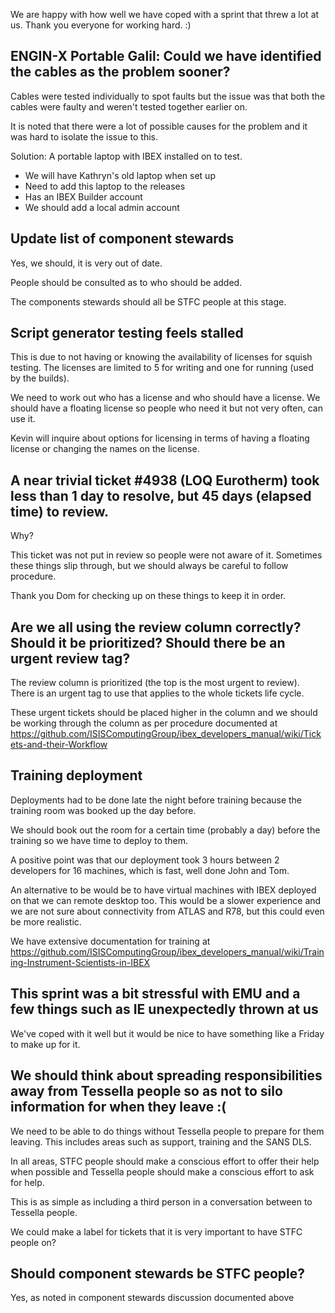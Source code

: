 We are happy with how well we have coped with a sprint that threw a lot at us. Thank you everyone for working hard. :)

## ENGIN-X Portable Galil: Could we have identified the cables as the problem sooner?

Cables were tested individually to spot faults but the issue was that both the cables were faulty and weren't tested together earlier on.

It is noted that there were a lot of possible causes for the problem and it was hard to isolate the issue to this.

Solution: A portable laptop with IBEX installed on to test.

- We will have Kathryn's old laptop when set up
- Need to add this laptop to the releases
- Has an IBEX Builder account
- We should add a local admin account

## Update list of component stewards

Yes, we should, it is very out of date.

People should be consulted as to who should be added.

The components stewards should all be STFC people at this stage.

## Script generator testing feels stalled

This is due to not having or knowing the availability of licenses for squish testing. The licenses are limited to 5 for writing and one for running (used by the builds).

We need to work out who has a license and who should have a license. We should have a floating license so people who need it but not very often, can use it.

Kevin will inquire about options for licensing in terms of having a floating license or changing the names on the license.

## A near trivial ticket #4938 (LOQ Eurotherm) took less than 1 day to resolve, but 45 days (elapsed time) to review.
Why?

This ticket was not put in review so people were not aware of it. Sometimes these things slip through, but we should always be careful to follow procedure.

Thank you Dom for checking up on these things to keep it in order.

## Are we all using the review column correctly? Should it be prioritized? Should there be an urgent review tag?

The review column is prioritized (the top is the most urgent to review). There is an urgent tag to use that applies to the whole tickets life cycle.

These urgent tickets should be placed higher in the column and we should be working through the column as per procedure documented at https://github.com/ISISComputingGroup/ibex_developers_manual/wiki/Tickets-and-their-Workflow

## Training deployment

Deployments had to be done late the night before training because the training room was booked up the day before.

We should book out the room for a certain time (probably a day) before the training so we have time to deploy to them.

A positive point was that our deployment took 3 hours between 2 developers for 16 machines, which is fast, well done John and Tom. 

An alternative to be would be to have virtual machines with IBEX deployed on that we can remote desktop too. This would be a slower experience and we are not sure about connectivity from ATLAS and R78, but this could even be more realistic.

We have extensive documentation for training at https://github.com/ISISComputingGroup/ibex_developers_manual/wiki/Training-Instrument-Scientists-in-IBEX

## This sprint was a bit stressful with EMU and a few things such as IE unexpectedly thrown at us

We've coped with it well but it would be nice to have something like a Friday to make up for it.

## We should think about spreading responsibilities away from Tessella people so as not to silo information for when they leave :(

We need to be able to do things without Tessella people to prepare for them leaving. This includes areas such as support, training and the SANS DLS.

In all areas, STFC people should make a conscious effort to offer their help when possible and Tessella people should make a conscious effort to ask for help.

This is as simple as including a third person in a conversation between to Tessella people.

We could make a label for tickets that it is very important to have STFC people on?

## Should component stewards be STFC people?

Yes, as noted in component stewards discussion documented above
